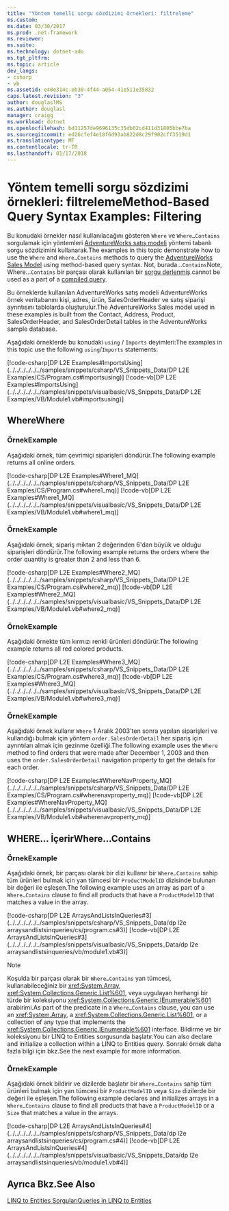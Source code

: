 ```yaml
---
title: "Yöntem temelli sorgu sözdizimi örnekleri: filtreleme"
ms.custom: 
ms.date: 03/30/2017
ms.prod: .net-framework
ms.reviewer: 
ms.suite: 
ms.technology: dotnet-ado
ms.tgt_pltfrm: 
ms.topic: article
dev_langs:
- csharp
- vb
ms.assetid: e40e314c-eb30-4f44-a054-41e511e35832
caps.latest.revision: "3"
author: douglaslMS
ms.author: douglasl
manager: craigg
ms.workload: dotnet
ms.openlocfilehash: bd11257de9696135c35db02cd411d31805bbe7ba
ms.sourcegitcommit: ed26cfef4e18f6d93ab822d8c29f902cff3519d1
ms.translationtype: MT
ms.contentlocale: tr-TR
ms.lasthandoff: 01/17/2018
---
```

# <a name="method-based-query-syntax-examples-filtering"></a><span data-ttu-id="98e5c-102">Yöntem temelli sorgu sözdizimi örnekleri: filtreleme</span><span class="sxs-lookup"><span data-stu-id="98e5c-102">Method-Based Query Syntax Examples: Filtering</span></span>
<span data-ttu-id="98e5c-103">Bu konudaki örnekler nasıl kullanılacağını gösteren `Where` ve `Where…Contains` sorgulamak için yöntemleri [AdventureWorks satış modeli](http://msdn.microsoft.com/en-us/f16cd988-673f-4376-b034-129ca93c7832) yöntemi tabanlı sorgu sözdizimini kullanarak.</span><span class="sxs-lookup"><span data-stu-id="98e5c-103">The examples in this topic demonstrate how to use the `Where` and `Where…Contains` methods to query the [AdventureWorks Sales Model](http://msdn.microsoft.com/en-us/f16cd988-673f-4376-b034-129ca93c7832) using method-based query syntax.</span></span> <span data-ttu-id="98e5c-104">Not, burada...`Contains`</span><span class="sxs-lookup"><span data-stu-id="98e5c-104">Note, Where…`Contains`</span></span> <span data-ttu-id="98e5c-105">bir parçası olarak kullanılan bir [sorgu derlenmiş](../../../../../../docs/framework/data/adonet/ef/language-reference/compiled-queries-linq-to-entities.md).</span><span class="sxs-lookup"><span data-stu-id="98e5c-105">cannot be used as a part of a [compiled query](../../../../../../docs/framework/data/adonet/ef/language-reference/compiled-queries-linq-to-entities.md).</span></span>  
  
 <span data-ttu-id="98e5c-106">Bu örneklerde kullanılan AdventureWorks satış modeli AdventureWorks örnek veritabanını kişi, adres, ürün, SalesOrderHeader ve satış siparişi ayrıntısını tablolarda oluşturulur.</span><span class="sxs-lookup"><span data-stu-id="98e5c-106">The AdventureWorks Sales model used in these examples is built from the Contact, Address, Product, SalesOrderHeader, and SalesOrderDetail tables in the AdventureWorks sample database.</span></span>  
  
 <span data-ttu-id="98e5c-107">Aşağıdaki örneklerde bu konudaki `using` / `Imports` deyimleri:</span><span class="sxs-lookup"><span data-stu-id="98e5c-107">The examples in this topic use the following `using`/`Imports` statements:</span></span>  
  
 [!code-csharp[DP L2E Examples#ImportsUsing](../../../../../../samples/snippets/csharp/VS_Snippets_Data/DP L2E Examples/CS/Program.cs#importsusing)]
 [!code-vb[DP L2E Examples#ImportsUsing](../../../../../../samples/snippets/visualbasic/VS_Snippets_Data/DP L2E Examples/VB/Module1.vb#importsusing)]  
  
## <a name="where"></a><span data-ttu-id="98e5c-108">Where</span><span class="sxs-lookup"><span data-stu-id="98e5c-108">Where</span></span>  
  
### <a name="example"></a><span data-ttu-id="98e5c-109">Örnek</span><span class="sxs-lookup"><span data-stu-id="98e5c-109">Example</span></span>  
 <span data-ttu-id="98e5c-110">Aşağıdaki örnek, tüm çevrimiçi siparişleri döndürür.</span><span class="sxs-lookup"><span data-stu-id="98e5c-110">The following example returns all online orders.</span></span>  
  
 [!code-csharp[DP L2E Examples#Where1_MQ](../../../../../../samples/snippets/csharp/VS_Snippets_Data/DP L2E Examples/CS/Program.cs#where1_mq)]
 [!code-vb[DP L2E Examples#Where1_MQ](../../../../../../samples/snippets/visualbasic/VS_Snippets_Data/DP L2E Examples/VB/Module1.vb#where1_mq)]  
  
### <a name="example"></a><span data-ttu-id="98e5c-111">Örnek</span><span class="sxs-lookup"><span data-stu-id="98e5c-111">Example</span></span>  
 <span data-ttu-id="98e5c-112">Aşağıdaki örnek, sipariş miktarı 2 değerinden 6'dan büyük ve olduğu siparişleri döndürür.</span><span class="sxs-lookup"><span data-stu-id="98e5c-112">The following example returns the orders where the order quantity is greater than 2 and less than 6.</span></span>  
  
 [!code-csharp[DP L2E Examples#Where2_MQ](../../../../../../samples/snippets/csharp/VS_Snippets_Data/DP L2E Examples/CS/Program.cs#where2_mq)]
 [!code-vb[DP L2E Examples#Where2_MQ](../../../../../../samples/snippets/visualbasic/VS_Snippets_Data/DP L2E Examples/VB/Module1.vb#where2_mq)]  
  
### <a name="example"></a><span data-ttu-id="98e5c-113">Örnek</span><span class="sxs-lookup"><span data-stu-id="98e5c-113">Example</span></span>  
 <span data-ttu-id="98e5c-114">Aşağıdaki örnekte tüm kırmızı renkli ürünleri döndürür.</span><span class="sxs-lookup"><span data-stu-id="98e5c-114">The following example returns all red colored products.</span></span>  
  
 [!code-csharp[DP L2E Examples#Where3_MQ](../../../../../../samples/snippets/csharp/VS_Snippets_Data/DP L2E Examples/CS/Program.cs#where3_mq)]
 [!code-vb[DP L2E Examples#Where3_MQ](../../../../../../samples/snippets/visualbasic/VS_Snippets_Data/DP L2E Examples/VB/Module1.vb#where3_mq)]  
  
### <a name="example"></a><span data-ttu-id="98e5c-115">Örnek</span><span class="sxs-lookup"><span data-stu-id="98e5c-115">Example</span></span>  
 <span data-ttu-id="98e5c-116">Aşağıdaki örnek kullanır `Where` 1 Aralık 2003'ten sonra yapılan siparişleri ve kullandığı bulmak için yöntem `order.SalesOrderDetail` her sipariş için ayrıntıları almak için gezinme özelliği.</span><span class="sxs-lookup"><span data-stu-id="98e5c-116">The following example uses the `Where` method to find orders that were made after December 1, 2003 and then uses the `order.SalesOrderDetail` navigation property to get the details for each order.</span></span>  
  
 [!code-csharp[DP L2E Examples#WhereNavProperty_MQ](../../../../../../samples/snippets/csharp/VS_Snippets_Data/DP L2E Examples/CS/Program.cs#wherenavproperty_mq)]
 [!code-vb[DP L2E Examples#WhereNavProperty_MQ](../../../../../../samples/snippets/visualbasic/VS_Snippets_Data/DP L2E Examples/VB/Module1.vb#wherenavproperty_mq)]  
  
## <a name="wherecontains"></a><span data-ttu-id="98e5c-117">WHERE... İçerir</span><span class="sxs-lookup"><span data-stu-id="98e5c-117">Where…Contains</span></span>  
  
### <a name="example"></a><span data-ttu-id="98e5c-118">Örnek</span><span class="sxs-lookup"><span data-stu-id="98e5c-118">Example</span></span>  
 <span data-ttu-id="98e5c-119">Aşağıdaki örnek, bir parçası olarak bir dizi kullanır bir `Where…Contains` sahip tüm ürünleri bulmak için yan tümcesi bir `ProductModelID` dizisinde bulunan bir değeri ile eşleşen.</span><span class="sxs-lookup"><span data-stu-id="98e5c-119">The following example uses an array as part of a `Where…Contains` clause to find all products that have a `ProductModelID` that matches a value in the array.</span></span>  
  
 [!code-csharp[DP L2E ArraysAndListsInQueries#3](../../../../../../samples/snippets/csharp/VS_Snippets_Data/dp l2e arraysandlistsinqueries/cs/program.cs#3)]
 [!code-vb[DP L2E ArraysAndListsInQueries#3](../../../../../../samples/snippets/visualbasic/VS_Snippets_Data/dp l2e arraysandlistsinqueries/vb/module1.vb#3)]  
  
> [!NOTE]
>  <span data-ttu-id="98e5c-120">Koşulda bir parçası olarak bir `Where…Contains` yan tümcesi, kullanabileceğiniz bir <xref:System.Array>, <xref:System.Collections.Generic.List%601>, veya uygulayan herhangi bir türde bir koleksiyonu <xref:System.Collections.Generic.IEnumerable%601> arabirimi.</span><span class="sxs-lookup"><span data-stu-id="98e5c-120">As part of the predicate in a `Where…Contains` clause, you can use an <xref:System.Array>, a <xref:System.Collections.Generic.List%601>, or a collection of any type that implements the <xref:System.Collections.Generic.IEnumerable%601> interface.</span></span> <span data-ttu-id="98e5c-121">Bildirme ve bir koleksiyonu bir LINQ to Entities sorgusunda başlatır.</span><span class="sxs-lookup"><span data-stu-id="98e5c-121">You can also declare and initialize a collection within a LINQ to Entities query.</span></span> <span data-ttu-id="98e5c-122">Sonraki örnek daha fazla bilgi için bkz.</span><span class="sxs-lookup"><span data-stu-id="98e5c-122">See the next example for more information.</span></span>  
  
### <a name="example"></a><span data-ttu-id="98e5c-123">Örnek</span><span class="sxs-lookup"><span data-stu-id="98e5c-123">Example</span></span>  
 <span data-ttu-id="98e5c-124">Aşağıdaki örnek bildirir ve dizilerde başlatır bir `Where…Contains` sahip tüm ürünleri bulmak için yan tümcesi bir `ProductModelID` veya `Size` dizilerde bir değeri ile eşleşen.</span><span class="sxs-lookup"><span data-stu-id="98e5c-124">The following example declares and initializes arrays in a `Where…Contains` clause to find all products that have a `ProductModelID` or a `Size` that matches a value in the arrays.</span></span>  
  
 [!code-csharp[DP L2E ArraysAndListsInQueries#4](../../../../../../samples/snippets/csharp/VS_Snippets_Data/dp l2e arraysandlistsinqueries/cs/program.cs#4)]
 [!code-vb[DP L2E ArraysAndListsInQueries#4](../../../../../../samples/snippets/visualbasic/VS_Snippets_Data/dp l2e arraysandlistsinqueries/vb/module1.vb#4)]  
  
## <a name="see-also"></a><span data-ttu-id="98e5c-125">Ayrıca Bkz.</span><span class="sxs-lookup"><span data-stu-id="98e5c-125">See Also</span></span>  
 [<span data-ttu-id="98e5c-126">LINQ to Entities Sorguları</span><span class="sxs-lookup"><span data-stu-id="98e5c-126">Queries in LINQ to Entities</span></span>](../../../../../../docs/framework/data/adonet/ef/language-reference/queries-in-linq-to-entities.md)
